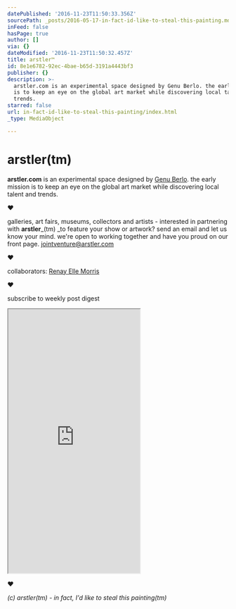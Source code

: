 ```yaml
---
datePublished: '2016-11-23T11:50:33.356Z'
sourcePath: _posts/2016-05-17-in-fact-id-like-to-steal-this-painting.md
inFeed: false
hasPage: true
author: []
via: {}
dateModified: '2016-11-23T11:50:32.457Z'
title: arstler™
id: 8e1e6782-92ec-4bae-b65d-3191a4443bf3
publisher: {}
description: >-
  arstler.com is an experimental space designed by Genu Berlo. the early mission
  is to keep an eye on the global art market while discovering local talent and
  trends.
starred: false
url: in-fact-id-like-to-steal-this-painting/index.html
_type: MediaObject

---
```

# arstler(tm)

**arstler.com** is an experimental space designed by [Genu Berlo][0]. the early mission is to keep an eye on the global art market while discovering local talent and trends.

**♥**

galleries, art fairs, museums, collectors and artists - interested in partnering with **arstler**_(tm) _to feature your show or artwork? send an email and let us know your mind. we're open to working together and have you proud on our front page. jointventure@arstler.com

**♥**

collaborators: [Renay Elle Morris][1]

**♥**

subscribe to weekly post digest

<iframe src="https://the-grid.github.io/ed-userhtml/?g=eJwtjEEOwiAQAL-y2cSjArEa05b-pQLCJiwQwFh_r9EeZzKZmR51ZQetGo2h99JGIXi1TEwnk1k08ulZmjgrdR1u4p8jNFNzjJS8xpQRfvaeq3VVo0QIjnzoGi9Kfdv-jk4jr9vxRbaHEQYpyzbBTkrKw4TLvM-XD6pFMKM" height="600" style=""></iframe>

**♥**

_(c) arstler(tm) - in fact, I'd like to steal this painting(tm)_

[0]: http://berlo.net/genu-eugen-berlo
[1]: http://arstler.com/renay-elle-morris/
